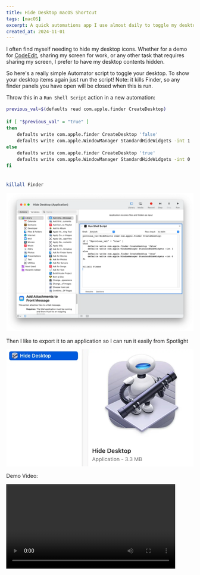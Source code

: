 ```yaml
---
title: Hide Desktop macOS Shortcut
tags: [macOS]
excerpt: A quick automations app I use almost daily to toggle my desktop contents. Updated for desktop widgets.
created_at: 2024-11-01
---
```


I often find myself needing to hide my desktop icons. Whether for a demo for [CodeEdit](https://codeedit.app), sharing my screen for work, or any other task that requires sharing my screen, I prefer to have my desktop contents hidden.

So here's a really simple Automator script to toggle your desktop. To show your desktop items again just run the script! Note: it kills Finder, so any finder panels you have open will be closed when this is run.

Throw this in a `Run Shell Script` action in a new automation:

```bash
previous_val=$(defaults read com.apple.finder CreateDesktop)

if [ "$previous_val" = "true" ]
then
	defaults write com.apple.finder CreateDesktop 'false'
	defaults write com.apple.WindowManager StandardHideWidgets -int 1
else
    defaults write com.apple.finder CreateDesktop 'true'
	defaults write com.apple.WindowManager StandardHideWidgets -int 0
fi


killall Finder
```

![Automator Screenshot](./automator.webp)

Then I like to export it to an application so I can run it easily from Spotlight

![example application icon in finder](./application.webp)

Demo Video:

<video controls width="90%" style="margin-bottom: 1.5em;">
    <source src="demo.mp4" type="video/mp4">
  Your browser does not support the video tag.
</video>
